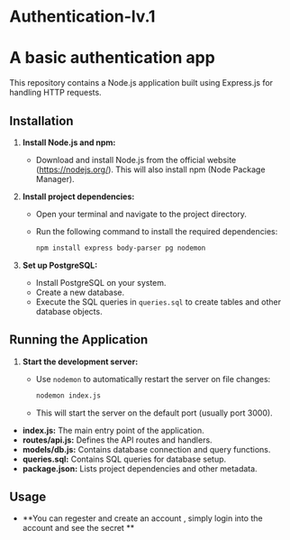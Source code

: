 # Authentication-lv.1
# A basic authentication app

This repository contains a Node.js application built using Express.js for handling HTTP requests.

## Installation

1. **Install Node.js and npm:**
   - Download and install Node.js from the official website (https://nodejs.org/). This will also install npm (Node Package Manager).

2. **Install project dependencies:**
   - Open your terminal and navigate to the project directory.
   - Run the following command to install the required dependencies:

     ```bash
     npm install express body-parser pg nodemon
     ```

3. **Set up PostgreSQL:**
   - Install PostgreSQL on your system.
   - Create a new database.
   - Execute the SQL queries in `queries.sql` to create tables and other database objects.

## Running the Application

1. **Start the development server:**
   - Use `nodemon` to automatically restart the server on file changes:

     ```bash
     nodemon index.js 
     ```

   - This will start the server on the default port (usually port 3000).

* **index.js:** The main entry point of the application.
* **routes/api.js:** Defines the API routes and handlers.
* **models/db.js:** Contains database connection and query functions.
* **queries.sql:** Contains SQL queries for database setup.
* **package.json:** Lists project dependencies and other metadata.

## Usage

- **You can regester and create an account , simply login into the account and see the secret **

